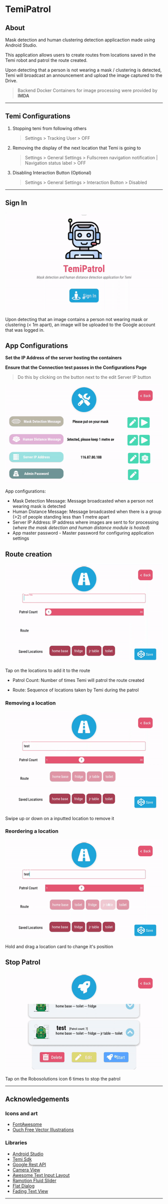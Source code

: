 <!-- Heading--->
# TemiPatrol
<!-- Heading 2 -->
## About
Mask detection and human clustering detection applicaction made using Android Studio.

This application allows users to create routes from locations saved in the Temi robot and patrol the route created. 

Upon detecting that a person is not wearing a mask / clustering is detected, Temi will broadcast an announcement and upload the image captured to the Drive.

<!-- Blockquote -->
>Backend Docker Containers for image processing were provided by **IMDA**

---
## Temi Configurations
1. Stopping temi from following others 
   > Settings > Tracking User > OFF
2. Removing the display of the next location that Temi is going to
   > Settings > General Settings > Fullscreen navigation notification | Navigation status label > OFF

3. Disabling Interaction Button (Optional)
   > Settings > General Settings > Interaction Button > Disabled

---

## Sign In
![Alt Text](documentation/signIn.gif)

Upon detecting that an image contains a person not wearing mask or clustering (< 1m apart), an image will be uploaded to the Google account that was logged in.

## App Configurations
**Set the IP Address of the server hosting the containers**

**Ensure that the Connection test passes in the Configurations Page**
> Do this by clicking on the button next to the edit Server IP button

![Alt Text](documentation/test_connection.gif)


App configurations:
- Mask Detection Message: Message broadcasted when a person not wearing mask is detected
- Human Distance Message: Message broadcasted when there is a group (>2) of people standing less than 1 metre apart
- Server IP Address: IP address where images are sent to for processing (*where the mask detection and human distance module is hosted*)
- App master password - Master password for configuring application settings

## Route creation
![Alt Text](documentation/addingRoute.gif)

Tap on the locations to add it to the route

- Patrol Count: Number of times Temi will patrol the route created

- Route: Sequence of locations taken by Temi during the patrol

### Removing a location
![Alt Text](documentation/deletingLocation.gif)

Swipe up or down on a inputted location to remove it

### Reordering a location
![Alt Text](documentation/editingLocation.gif)

Hold and drag a location card to change it's position

## Stop Patrol
![Alt Text](documentation/stopPatrol.gif)

Tap on the Robosolutions icon 6 times to stop the patrol

---
## Acknowledgements 
<!-- Heading 3 -->
### Icons and art
- [FontAwesome](www.fontawesome.com)
- [Ouch Free Vector Illustrations](https://www.figma.com/community/file/843472672440914284)
### Libraries
- [Android Studio](https://developer.android.com/studio/intro)
- [Temi Sdk](https://github.com/robotemi/sdk/wiki)
- [Google Rest API](https://developers.google.com/android)
- [Camera View](https://github.com/natario1/CameraView)
- [Awesome Text Input Layout](https://github.com/anoop44/AwesomeTextInputLayout)
- [Ramotion Fluid Slider](https://github.com/Ramotion/fluid-slider)
- [Flat Dialog](https://github.com/mejdi14/Flat-Dialog-Android)
- [Fading Text View](https://github.com/rosenpin/fading-text-view)

---